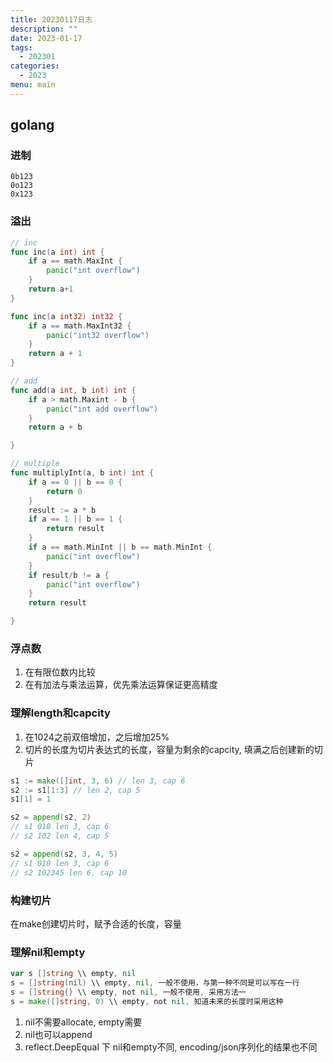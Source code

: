 ```yaml
---
title: 20230117日志
description: ""
date: 2023-01-17
tags:
  - 202301
categories:
  - 2023
menu: main
---
```


## golang

### 进制

```golang
0b123
0o123
0x123
```

### 溢出

```go
// inc
func inc(a int) int {
    if a == math.MaxInt {
        panic("int overflow")
    }
    return a+1
}

func inc(a int32) int32 {
    if a == math.MaxInt32 {
        panic("int32 overflow")
    }
    return a + 1
}

// add
func add(a int, b int) int {
    if a > math.Maxint - b {
        panic("int add overflow")
    }
    return a + b

}

// multiple
func multiplyInt(a, b int) int {
    if a == 0 || b == 0 {
        return 0
    }
    result := a * b
    if a == 1 || b == 1 {
        return result
    }
    if a == math.MinInt || b == math.MinInt {
        panic("int overflow")
    }
    if result/b != a {
        panic("int overflow")
    }
    return result

}
```

### 浮点数

1. 在有限位数内比较
2. 在有加法与乘法运算，优先乘法运算保证更高精度

### 理解length和capcity

1. 在1024之前双倍增加，之后增加25%
2. 切片的长度为切片表达式的长度，容量为剩余的capcity, 填满之后创建新的切片

```go
s1 := make([]int, 3, 6) // len 3, cap 6
s2 := s1[1:3] // len 2, cap 5
s1[1] = 1

s2 = append(s2, 2)
// s1 010 len 3, cap 6
// s2 102 len 4, cap 5

s2 = append(s2, 3, 4, 5)
// s1 010 len 3, cap 6
// s2 102345 len 6, cap 10
```

### 构建切片

在make创建切片时，赋予合适的长度，容量

### 理解nil和empty

```go
var s []string \\ empty, nil
s = []string(nil) \\ empty, nil, 一般不使用，与第一种不同是可以写在一行
s = []string{} \\ empty, not nil, 一般不使用, 采用方法一
s = make([]string, 0) \\ empty, not nil, 知道未来的长度时采用这种
```

1. nil不需要allocate, empty需要
2. nil也可以append
3. reflect.DeepEqual 下 nil和empty不同, encoding/json序列化的结果也不同
